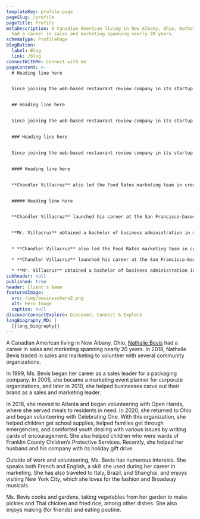 ```yaml
---
templateKey: profile-page
pageSlug: /profile
pageTitle: Profile
metaDescription: A Canadian American living in New Albany, Ohio, Nathalie Bevis
  had a career in sales and marketing spanning nearly 20 years.
schemaType: ProfilePage
blogButton:
  label: Blog
  link: /blog
connectWithMe: Connect with me
pageContent: >-
  # Heading line here


  Since joining the web-based restaurant review company in its startup phase, **Chandler Villacruz** has spearheaded market research activities that have allowed the firm to build effective advertising campaigns and achieve sound business growth.


  ## Heading line here


  Since joining the web-based restaurant review company in its startup phase, **Chandler Villacruz** has spearheaded market research activities that have allowed the firm to build effective advertising campaigns and achieve sound business growth.


  ### Heading line here


  Since joining the web-based restaurant review company in its startup phase, **Chandler Villacruz** has spearheaded market research activities that have allowed the firm to build effective advertising campaigns and achieve sound business growth.


  #### Heading line here


  **Chandler Villacruz** also led the Food Rates marketing team in creating a successful *user rewards program* that boosted online signups by 10,000 accounts in its first 30 days. For his achievements in his field, the [San Francisco Business Times](file:///home/surajit/Downloads/executives%20(2)/executives/profile.html#) recognized him as one of its “40 Under 40” *business leaders* in 2014.


  ##### Heading line here


  **Chandler Villacruz** launched his career at the San Francisco-based Healthy Living. After only six years with the firm, he advanced from his position of marketing associate to the role of marketing director.


  **Mr. Villacruz** obtained a bachelor of business administration in marketing from the Mays Business School at Texas A&M University, where he pursued the Advertising Strategy career track. Subsequently, he earned a master of science in marketing at the University of Southern California.


  * **Chandler Villacruz** also led the Food Rates marketing team in creating a successful *user rewards program* that boosted online signups by 10,000 accounts in its first 30 days. For his achievements in his field, the [San Francisco Business Times](file:///home/surajit/Downloads/executives%20(2)/executives/profile.html#) recognized him as one of its “40 Under 40” *business leaders* in 2014.

  * **Chandler Villacruz** launched his career at the San Francisco-based Healthy Living. After only six years with the firm, he advanced from his position of marketing associate to the role of marketing director.

  * **Mr. Villacruz** obtained a bachelor of business administration in marketing from the Mays Business School at Texas A&M University, where he pursued the Advertising Strategy career track. Subsequently, he earned a master of science in marketing at the University of Southern California.
subheader: null
published: true
header: Client's Name
featuredImage:
  src: /img/businesshero2.png
  alt: Hero Image
  caption: null
discoverConnectExplore: Discover, Connect & Explore
longBiography_MD: |
  {{long_biography}}
---
```

A Canadian American living in New Albany, Ohio, [Nathalie Bevis](https://nathaliedbevis.weebly.com/uploads/1/4/5/8/145895166/nathalie-bevis-dancing-health_orig.jpg) had a career in sales and marketing spanning nearly 20 years. In 2018, Nathalie Bevis traded in sales and marketing to volunteer with several community organizations.

In 1999, Ms. Bevis began her career as a sales leader for a packaging company. In 2005, she became a marketing event planner for corporate organizations, and later in 2010, she helped businesses carve out their brand as a sales and marketing leader.

In 2018, she moved to Atlanta and began volunteering with Open Hands, where she served meals to residents in need. In 2020, she returned to Ohio and began volunteering with Celebrating One. With this organization, she helped children get school supplies, helped families get through emergencies, and comforted youth dealing with various issues by writing cards of encouragement. She also helped children who were wards of Franklin County Children’s Protective Services. Recently, she helped her husband and his company with its holiday gift drive.

Outside of work and volunteering, Ms. Bevis has numerous interests. She speaks both French and English, a skill she used during her career in marketing. She has also traveled to Italy, Brazil, and Shanghai, and enjoys visiting New York City, which she loves for the fashion and Broadway musicals.

Ms. Bevis cooks and gardens, taking vegetables from her garden to make pickles and Thai chicken and fried rice, among other dishes. She also enjoys making (for friends) and eating poutine.
